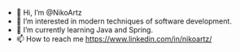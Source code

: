 - 👋 Hi, I’m @NikoArtz
- 👀 I’m interested in modern techniques of software development.
- 🌱 I’m currently learning Java and Spring.
- 📫 How to reach me https://www.linkedin.com/in/nikoartz/

<!---
NikoArtz/NikoArtz is a ✨ special ✨ repository because its `README.md` (this file) appears on your GitHub profile.
You can click the Preview link to take a look at your changes.
--->
